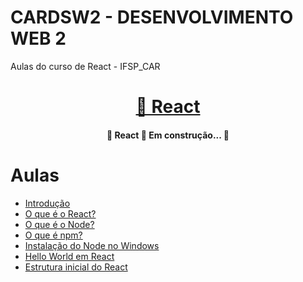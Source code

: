 # CARDSW2 - DESENVOLVIMENTO WEB 2
Aulas do curso de React - IFSP_CAR
<h1 align="center">
    <a href="https://pt-br.reactjs.org/">🔗 React</a>

<h4 align="center"> 
	🚧  React 🚀 Em construção...  🚧
</h4>

# Aulas 

* [Introdução](#Introdução)
* [O que é o React?](#react)
* [O que é o Node?](#node)
* [O que é npm?](#npm)
* [Instalação do Node no Windows](#node)
* [Hello World em React](#hello-world)
* [Estrutura inicial do React](#estrutura-react)


